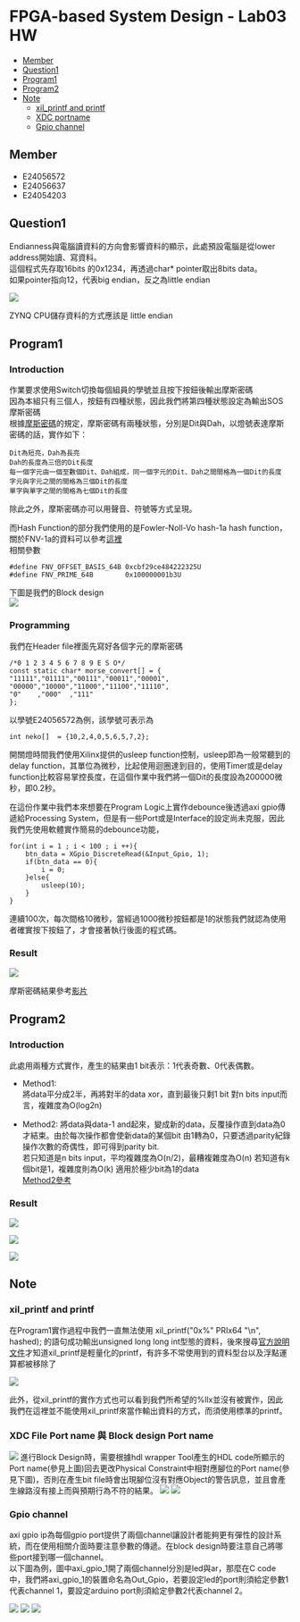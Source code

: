 FPGA-based System Design - Lab03 HW
=

* [Member](#Member)
* [Question1](#Question1)
* [Program1](#Program1)
* [Program2](#Program2)
* [Note](#Note)
    *   [xil_printf and printf](#print)
    *   [XDC portname](#XDC)
    *   [Gpio channel](#GPIO)

<h2 id="Member">Member</h2>

- E24056572   
- E24056637   
- E24054203   

<h2 id = "Question1">Question1</h2>

Endianness與電腦讀資料的方向會影響資料的顯示，此處預設電腦是從lower address開始讀、寫資料。  
這個程式先存取16bits 的0x1234，再透過char* pointer取出8bits data。  
如果pointer指向12，代表big endian，反之為little endian

<img src = "./image/endian.png">  

ZYNQ CPU儲存資料的方式應該是 little endian

<h2 id="Program1">Program1</h2>  

<h3>Introduction</h3>

作業要求使用Switch切換每個組員的學號並且按下按鈕後輸出摩斯密碼  
因為本組只有三個人，按鈕有四種狀態，因此我們將第四種狀態設定為輸出SOS摩斯密碼  
根據<a href = "https://zh.wikipedia.org/wiki/%E6%91%A9%E5%B0%94%E6%96%AF%E7%94%B5%E7%A0%81">摩斯密碼</a>的規定，摩斯密碼有兩種狀態，分別是Dit與Dah，以燈號表達摩斯密碼的話，實作如下：
    
    Dit為短亮，Dah為長亮
    Dah的長度為三倍的Dit長度
    每一個字元由一個至數個Dit、Dah組成，同一個字元的Dit、Dah之間間格為一個Dit的長度
    字元與字元之間的間格為三個Dit的長度
    單字與單字之間的間格為七個Dit的長度

除此之外，摩斯密碼亦可以用聲音、符號等方式呈現。  

而Hash Function的部分我們使用的是Fowler-Noll-Vo hash-1a hash function，關於FNV-1a的資料可以參考<a href = "https://en.wikipedia.org/wiki/Fowler%E2%80%93Noll%E2%80%93Vo_hash_function">這裡</a>  
相關參數

    #define FNV_OFFSET_BASIS_64B 0xcbf29ce484222325U
    #define FNV_PRIME_64B        0x100000001b3U 


下圖是我們的Block design  
<img src = ./image/design_1.png></img>
  
<h3>Programming</h3>

我們在Header file裡面先寫好各個字元的摩斯密碼

    /*0 1 2 3 4 5 6 7 8 9 E S O*/
    const static char* morse_convert[] = {
    "11111","01111","00111","00011","00001",
    "00000","10000","11000","11100","11110",
    "0"    ,"000"  ,"111"
    };

以學號E24056572為例，該學號可表示為

    int neko[] 	= {10,2,4,0,5,6,5,7,2};

開關燈時間我們使用Xilinx提供的usleep function控制，usleep即為一般常聽到的delay function，其單位為微秒，比起使用迴圈達到目的，使用Timer或是delay function比較容易掌控長度，在這個作業中我們將一個Dit的長度設為200000微秒，即0.2秒。  

在這份作業中我們本來想要在Program Logic上實作debounce後透過axi gpio傳遞給Processing System，但是有一些Port或是Interface的設定尚未克服，因此我們先使用軟體實作簡易的debounce功能，

    for(int i = 1 ; i < 100 ; i ++){
		btn_data = XGpio_DiscreteRead(&Input_Gpio, 1);
		if(btn_data == 0){
			i = 0;
		}else{
			usleep(10);
		}
	}

連續100次，每次間格10微秒，當經過1000微秒按鈕都是1的狀態我們就認為使用者確實按下按鈕了，才會接著執行後面的程式碼。  


<h3>Result</h3>

<img src = "./image/hash.png"></img>  
  
摩斯密碼結果參考<a href = "https://www.youtube.com/watch?v=ie8yxpYrBvk">影片</a>

<h2 id = "Program2">Program2</h2>

<h3>Introduction</h3>

此處用兩種方式實作，產生的結果由1 bit表示：1代表奇數、0代表偶數。  

- Method1:  
將data平分成2半，再將對半的data xor，直到最後只剩1 bit
對n bits input而言，複雜度為O(log2n)

- Method2:
將data與data-1 and起來，變成新的data，反覆操作直到data為0才結束。由於每次操作都會使新data的某個bit 由1轉為0，只要透過parity紀錄操作次數的奇偶性，即可得到parity bit.  
若只知道是n bits input，平均複雜度為O(n/2)，最糟複雜度為O(n)
若知道有k個bit是1，複雜度則為O(k)
適用於極少bit為1的data  
<a href="http://graphics.stanford.edu/~seander/bithacks.html?fbclid=IwAR0hBTjttNA7nAVff0Nw8-F0OeuoJyIrJusii8lX_e4Xc3cVyb_apHxjTh4#ParityNaive">Method2參考</a>

<h3>Result</h3>

<img src = "./image/test1.png"></img>    

<img src = "./image/test2.png"></img>  

<img src = "./image/test3.png"></img>  
 



<h2 id="Note">Note</h2>  

<h3 id = "print">xil_printf and printf</h3>

在Program1實作過程中我們一直無法使用 xil_printf("0x%" PRIx64 "\n", hashed); 的語句成功輸出unsigned long long int型態的資料，後來搜尋<a href = "https://www.xilinx.com/support/documentation/sw_manuals/xilinx11/oslib_rm.pdf?fbclid=IwAR37BlG6_H1A2uL5kOWw4Mq5XBQTL7DOnuRZeKpDnERWOPvVE9neX4t_vRo">官方說明文件</a>才知道xil_printf是輕量化的printf，有許多不常使用到的資料型台以及浮點運算都被移除了

<img src = "./image/xil_printf.PNG"></img>

此外，從xil_printf的實作方式也可以看到我們所希望的%llx並沒有被實作，因此我們在這裡並不能使用xil_printf來當作輸出資料的方式，而須使用標準的printf。

<h3 id = "XDC">XDC File Port name 與 Block design Port name </h3> 
<img src = "./image/1.png">
進行Block Design時，需要根據hdl wrapper Tool產生的HDL code所顯示的Port name(參見上圖)回去更改Physical Constraint中相對應腳位的Port name(參見下圖)，否則在產生bit file時會出現腳位沒有對應Object的警告訊息，並且會產生線路沒有接上而與預期行為不符的結果。
<img src = "./image/2.png">
<img src = "./image/3.png">


<h3 ID = "GPIO">Gpio channel</h3> 

axi gpio ip為每個gpio port提供了兩個channel讓設計者能夠更有彈性的設計系統，而在使用相關介面時要注意參數的傳遞。在block design時要注意自己將哪些port接到哪一個channel。  
以下圖為例，圖中axi_gpio_1開了兩個channel分別是led與ar，那麼在C code中，我們將axi_gpio_1的裝置命名為Out_Gpio，若要設定led的port則須給定參數1代表channel 1，要設定arduino port則須給定參數2代表channel 2。

<img src = "./image/6.png">
<img src = "./image/5.png">
<img src = "./image/4.png">

